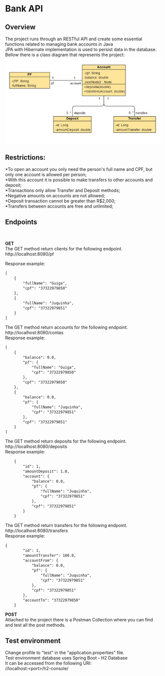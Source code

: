 # Bank API

## Overview
The project runs through an RESTful API and create some essential functions related to managing bank accounts in Java <br>
JPA with Hibernate implementation is used to persist data in the database. <br>
Bellow there is a class diagram that represents the project:
![alt text](https://github.com/Schinaman/donus-challenge/blob/master/ClassDiagram.JPG)


## Restrictions:
*To open an account you only need the person's full name and CPF, but only one account is allowed per person; <br>
*With this account it is possible to make transfers to other accounts and deposit; <br>
*Transactions only allow Transfer and Deposit methods;<bR>
*Negative amounts on accounts are not allowed;<br>
*Deposit transaction cannot be greater than R$2,000; <br>
*Transfers between accounts are free and unlimited;


## Endpoints


<br>

__GET__ <br>
The GET method return clients for the following endpoint. <br>
http://localhost:8080/pf <br>

Response example:

```
[
    {
        "fullName": "Guiga",
        "cpf": "37322979850"
    },
    {
        "fullName": "Juquinha",
        "cpf": "37322979851"
    }
]
```

The GET method return accounts for the following endpoint. <br>
http://localhost:8080/contas <br>
Response example:

```
[
    {
        "balance": 0.0,
        "pf": {
            "fullName": "Guiga",
            "cpf": "37322979850"
        },
        "cpf": "37322979850"
    },
    {
        "balance": 0.0,
        "pf": {
            "fullName": "Juquinha",
            "cpf": "37322979851"
        },
        "cpf": "37322979851"
    }
]
```
The GET method return deposits for the following endpoint. <br>
http://localhost:8080/deposits <br>
Response example:

```
    {
        "id": 1,
        "amountDeposit": 1.0,
        "account": {
            "balance": 0.0,
            "pf": {
                "fullName": "Juquinha",
                "cpf": "37322979851"
            },
            "cpf": "37322979851"
        }
    }
```

The GET method return transfers for the following endpoint. <br>
http://localhost:8080/transfers <br>
Response example:

```
{
        "id": 1,
        "amountTransfer": 100.0,
        "accountFrom": {
            "balance": 0.0,
            "pf": {
                "fullName": "Juquinha",
                "cpf": "37322979851"
            },
            "cpf": "37322979851"
        },
        "accountTo": "37322979850"
    }
```

**POST** <br>
Attached to the project there is a Postman Collection where you can find and test all the post methods. <br>


## Test environment

Change profile to "test" in the "application.properties" file. <br>
Test environment database uses Spring Boot - H2 Database <br> 
It can be accessed from the following URI: <br>
//localhost:&#60;port&#62;/h2-console/
